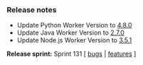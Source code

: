 ### Release notes
<!-- Please add your release notes in the following format:
- My change description (#PR)
-->
- Update Python Worker Version to [4.8.0](https://github.com/Azure/azure-functions-python-worker/releases/tag/4.8.0)
- Update Java Worker Version to [2.7.0](https://github.com/Azure/azure-functions-java-worker/releases/tag/2.7.0)
- Update Node.js Worker Version to [3.5.1](https://github.com/Azure/azure-functions-nodejs-worker/releases/tag/v3.5.1)

**Release sprint:** Sprint 131
[ [bugs](https://github.com/Azure/azure-functions-host/issues?q=is%3Aissue+milestone%3A%22Functions+Sprint+131%22+label%3Abug+is%3Aclosed) | [features](https://github.com/Azure/azure-functions-host/issues?q=is%3Aissue+milestone%3A%22Functions+Sprint+131%22+label%3Afeature+is%3Aclosed) ]
